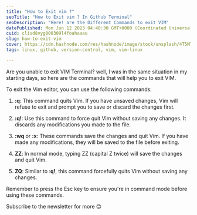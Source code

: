 ```yaml
---
title: "How to Exit vim ?"
seoTitle: "How to Exit vim ? In Github Terminal"
seoDescription: "Here! are the Different Commands to exit VIM"
datePublished: Mon Jun 12 2023 04:40:30 GMT+0000 (Coordinated Universal Time)
cuid: clisd8vyg000309l4foahaaau
slug: how-to-exit-vim
cover: https://cdn.hashnode.com/res/hashnode/image/stock/unsplash/4T5MTKMrjZg/upload/04b84eb31325beb25c11c5274bca0b8c.jpeg
tags: linux, github, version-control, vim, vim-linux

---
```


Are you unable to exit VIM Terminal? well, I was in the same situation in my starting days, so here are the commands that will help you to exit VIM.

To exit the Vim editor, you can use the following commands:

1. **:q**: This command quits Vim. If you have unsaved changes, Vim will refuse to exit and prompt you to save or discard the changes first.
    
2. **:q!**: Use this command to force quit Vim without saving any changes. It discards any modifications you made to the file.
    
3. **:wq** or **:x**: These commands save the changes and quit Vim. If you have made any modifications, they will be saved to the file before exiting.
    
4. **ZZ**: In normal mode, typing ZZ (capital Z twice) will save the changes and quit Vim.
    
5. **ZQ**: Similar to :**q!**, this command forcefully quits Vim without saving any changes.
    

Remember to press the Esc key to ensure you're in command mode before using these commands.

Subscribe to the newsletter for more 😊